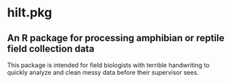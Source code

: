 # hilt.pkg

## An R package for processing amphibian or reptile field collection data

This package is intended for field biologists with terrible handwriting to quickly analyze and clean messy data before their supervisor sees.
